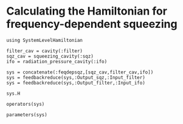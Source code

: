 # Calculating the Hamiltonian for frequency-dependent squeezing

```@example freqdepsqz
using SystemLevelHamiltonian

filter_cav = cavity(:filter)
sqz_cav = squeezing_cavity(:sqz)
ifo = radiation_pressure_cavity(:ifo)

sys = concatenate(:feqdepsqz,[sqz_cav,filter_cav,ifo])
sys = feedbackreduce(sys,:Output_sqz,:Input_filter)
sys = feedbackreduce(sys,:Output_filter,:Input_ifo)
```

```@example freqdepsqz
sys.H
```

```@example freqdepsqz
operators(sys)
```

```@example freqdepsqz
parameters(sys)
```